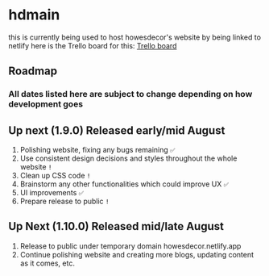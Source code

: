 # hdmain

this is currently being used to host howesdecor's website by being linked to netlify
here is the Trello board for this: [Trello board](https://trello.com/b/YrxJq3GR/howesdecor)

## Roadmap
### All dates listed here are subject to change depending on how development goes

## Up next (1.9.0) Released early/mid August
1. Polishing website, fixing any bugs remaining `✅`
2. Use consistent design decisions and styles throughout the whole website `!`
3. Clean up CSS code `!`
4. Brainstorm any other functionalities which could improve UX `✅`
5. UI improvements `✅`
6. Prepare release to public `!`

## Up Next (1.10.0) Released mid/late August
1. Release to public under temporary domain howesdecor.netlify.app
2. Continue polishing website and creating more blogs, updating content as it comes, etc.
   

